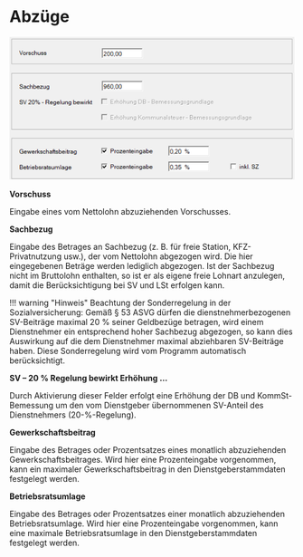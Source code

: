 # Abzüge

![image](img/image141.png)

**Vorschuss**

Eingabe eines vom Nettolohn abzuziehenden Vorschusses.

**Sachbezug**

Eingabe des Betrages an Sachbezug (z. B. für freie Station, KFZ-Privatnutzung usw.), der vom Nettolohn abgezogen wird. Die hier eingegebenen Beträge werden lediglich abgezogen. Ist der Sachbezug nicht im Bruttolohn enthalten, so ist er als eigene freie Lohnart anzulegen, damit die Berücksichtigung bei SV und LSt erfolgen kann.

!!! warning "Hinweis"
    Beachtung der Sonderregelung in der Sozialversicherung: Gemäß § 53 ASVG dürfen die dienstnehmerbezogenen SV-Beiträge maximal 20 % seiner Geldbezüge betragen, wird einem Dienstnehmer ein entsprechend hoher Sachbezug abgezogen, so kann dies Auswirkung auf die dem Dienstnehmer maximal abziehbaren SV-Beiträge haben. Diese Sonderregelung wird vom Programm automatisch berücksichtigt.

**SV – 20 % Regelung bewirkt Erhöhung …**

Durch Aktivierung dieser Felder erfolgt eine Erhöhung der DB und KommSt-Bemessung um den vom Dienstgeber übernommenen SV-Anteil des Dienstnehmers (20-%-Regelung).

**Gewerkschaftsbeitrag**

Eingabe des Betrages oder Prozentsatzes eines monatlich abzuziehenden Gewerkschaftsbeitrages. Wird hier eine Prozenteingabe vorgenommen, kann ein maximaler Gewerkschaftsbeitrag in den Dienstgeberstammdaten festgelegt werden.

**Betriebsratsumlage**

Eingabe des Betrages oder Prozentsatzes einer monatlich abzuziehenden Betriebsratsumlage. Wird hier eine Prozenteingabe vorgenommen, kann eine maximale Betriebsratsumlage in den Dienstgeberstammdaten festgelegt werden.